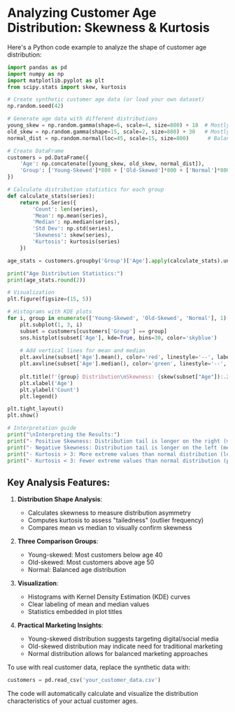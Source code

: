 # Analyzing Customer Age Distribution: Skewness & Kurtosis

Here's a Python code example to analyze the shape of customer age distribution:

```python
import pandas as pd
import numpy as np
import matplotlib.pyplot as plt
from scipy.stats import skew, kurtosis

# Create synthetic customer age data (or load your own dataset)
np.random.seed(42)

# Generate age data with different distributions
young_skew = np.random.gamma(shape=6, scale=4, size=800) + 18  # Mostly younger customers
old_skew = np.random.gamma(shape=15, scale=2, size=800) + 30   # Mostly older customers
normal_dist = np.random.normal(loc=45, scale=15, size=800)      # Balanced distribution

# Create DataFrame
customers = pd.DataFrame({
    'Age': np.concatenate([young_skew, old_skew, normal_dist]),
    'Group': ['Young-Skewed']*800 + ['Old-Skewed']*800 + ['Normal']*800
})

# Calculate distribution statistics for each group
def calculate_stats(series):
    return pd.Series({
        'Count': len(series),
        'Mean': np.mean(series),
        'Median': np.median(series),
        'Std Dev': np.std(series),
        'Skewness': skew(series),
        'Kurtosis': kurtosis(series)
    })

age_stats = customers.groupby('Group')['Age'].apply(calculate_stats).unstack()

print("Age Distribution Statistics:")
print(age_stats.round(2))

# Visualization
plt.figure(figsize=(15, 5))

# Histograms with KDE plots
for i, group in enumerate(['Young-Skewed', 'Old-Skewed', 'Normal'], 1):
    plt.subplot(1, 3, i)
    subset = customers[customers['Group'] == group]
    sns.histplot(subset['Age'], kde=True, bins=30, color='skyblue')
    
    # Add vertical lines for mean and median
    plt.axvline(subset['Age'].mean(), color='red', linestyle='--', label=f'Mean: {subset["Age"].mean():.1f}')
    plt.axvline(subset['Age'].median(), color='green', linestyle='--', label=f'Median: {subset["Age"].median():.1f}')
    
    plt.title(f'{group} Distribution\nSkewness: {skew(subset["Age"]):.2f}, Kurtosis: {kurtosis(subset["Age"]):.2f}')
    plt.xlabel('Age')
    plt.ylabel('Count')
    plt.legend()

plt.tight_layout()
plt.show()

# Interpretation guide
print("\nInterpreting the Results:")
print("- Positive Skewness: Distribution tail is longer on the right (mean > median)")
print("- Negative Skewness: Distribution tail is longer on the left (mean < median)")
print("- Kurtosis > 3: More extreme values than normal distribution (leptokurtic)")
print("- Kurtosis < 3: Fewer extreme values than normal distribution (platykurtic)")
```

## Key Analysis Features:

1. **Distribution Shape Analysis**:
   - Calculates skewness to measure distribution asymmetry
   - Computes kurtosis to assess "tailedness" (outlier frequency)
   - Compares mean vs median to visually confirm skewness

2. **Three Comparison Groups**:
   - Young-skewed: Most customers below age 40
   - Old-skewed: Most customers above age 50
   - Normal: Balanced age distribution

3. **Visualization**:
   - Histograms with Kernel Density Estimation (KDE) curves
   - Clear labeling of mean and median values
   - Statistics embedded in plot titles

4. **Practical Marketing Insights**:
   - Young-skewed distribution suggests targeting digital/social media
   - Old-skewed distribution may indicate need for traditional marketing
   - Normal distribution allows for balanced marketing approaches

To use with real customer data, replace the synthetic data with:
```python
customers = pd.read_csv('your_customer_data.csv')
```

The code will automatically calculate and visualize the distribution characteristics of your actual customer ages.

